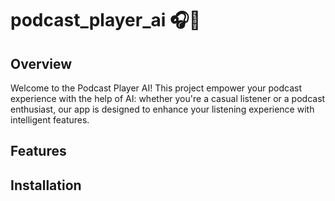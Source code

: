 # podcast_player_ai 🎧🤖

## Overview
Welcome to the Podcast Player AI! This project empower your podcast experience with the help of AI: whether you're a casual listener or a podcast enthusiast, our app is designed to enhance your listening experience with intelligent features.

## Features


## Installation





